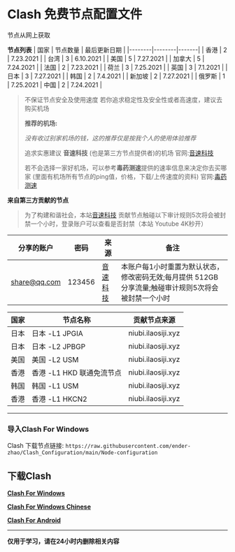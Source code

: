 # Clash 免费节点配置文件

节点从网上获取

**节点列表**
| 国家 | 节点数量 | 最后更新日期 |
|--------|--------|-------|
| 香港 | 2 | 7.23.2021 |
| 台湾 | 3 | 6.10.2021 |
| 美国 | 5 | 7.27.2021 |
| 加拿大 | 5 | 7.24.2021 |
| 法国 | 2 | 7.23.2021 |
| 荷兰 | 3 | 7.25.2021 |
| 英国 | 3 | 7.1.2021 |
| 日本 | 3 | 7.27.2021 |
| 韩国 | 2 | 7.4.2021 |
| 新加坡 | 2 | 7.27.2021 |
| 俄罗斯 | 1 | 7.25.2021
| 中国 | 2 | 7.24.2021 |

> 不保证节点安全及使用速度
> 若你追求稳定性及安全性或者高速度，建议去购买机场
> 
> **推荐的机场:**
> 
> *没有收过别家机场的钱，这的推荐仅是按我个人的使用体验推荐*
> 
> 追求实惠建议 **音速科技** (也是第三方节点提供者)的机场 官网:[音速科技](https://niubi.ilaosiji.xyz/)
> 
> 若不会选择一家好机场，可以参考**毒药测速**提供的速率信息来决定你去买哪家 (里面有机场所有节点的ping值，价格，下载/上传速度的资料) 官网:[毒药测速](https://www.duyaoss.com/)
> 

**来自第三方贡献的节点**

> 为了构建和谐社会，本站[音速科技](https://niubi.ilaosiji.xyz/) 贡献节点触碰以下审计规则5次将会被封禁一个小时，登录账户可以查看是否封禁（本站 Youtube 4K秒开）


| 分享的账户 | 密码 | 来源 | 备注 |
|--------|--------|-------|-------|
| share@qq.com | 123456 | [音速科技](https://niubi.ilaosiji.xyz/) | 本账户每1小时重置为默认状态，修改密码无效;每月提供 512GB 分享流量;触碰审计规则5次将会被封禁一个小时 |


| 国家 | 节点名称 | 贡献节点来源 |
|--------|--------|-------|
| 日本 | 日本 -L1 JPGIA | niubi.ilaosiji.xyz |
| 日本 | 日本 -L2 JPBGP | niubi.ilaosiji.xyz |
| 美国 | 美国 -L2 USM | niubi.ilaosiji.xyz |
| 香港 | 香港 -L1 HKD 联通免流节点 | niubi.ilaosiji.xyz |
| 韩国 | 韩国 -L1 USM | niubi.ilaosiji.xyz |
| 香港 | 香港 -L1 HKCN2 | niubi.ilaosiji.xyz |
***
### 导入Clash For Windows

Clash 下载节点链接: `https://raw.githubusercontent.com/ender-zhao/Clash_Configuration/main/Node-configuration`

## 下载Clash

**[Clash For Windows](https://github.com/Fndroid/clash_for_windows_pkg/releases)**

**[Clash For Windows Chinese](https://github.com/ender-zhao/Clash-for-Windows_Chinese)**

**[Clash For Android](https://play.google.com/store/apps/details?id=com.github.kr328.clash&hl=zh-CN)**

***
**仅用于学习，请在24小时内删除相关内容**
